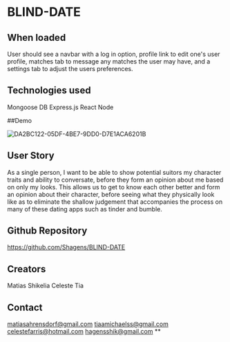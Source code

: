 # BLIND-DATE

## When loaded

User should see a navbar with a log in option, profile link to edit one's user profile, matches tab to message any matches the user may have, and a settings tab to adjust the users preferences. 

## Technologies used

Mongoose DB
Express.js
React
Node

##Demo

![DA2BC122-05DF-4BE7-9DD0-D7E1ACA6201B](https://user-images.githubusercontent.com/87277755/149254577-74b82375-4b23-4e1f-9bf8-42dcb706732c.png)


## User Story 

As a single person, I want to be able to show potential suitors my character traits and ability to conversate, before they form an opinion about me based on only my looks. This allows us to get to know each other better and form an opinion about their character, before seeing what they physically look like as to eliminate the shallow judgement that accompanies the process on many of these dating apps such as tinder and bumble.

## Github Repository
https://github.com/Shagens/BLIND-DATE


## Creators

Matias
Shikelia
Celeste
Tia


## Contact

matiasahrensdorf@gmail.com
tiaamichaelss@gmail.com
celestefarris@hotmail.com
hagensshik@gmail.com
**

